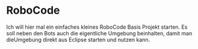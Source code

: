 # RoboCode

Ich will hier mal ein einfaches kleines RoboCode Basis Projekt starten.
Es soll neben den Bots auch die eigentliche Umgebung beinhalten, damit
man dieUmgebung direkt aus Eclipse starten und nutzen kann.
